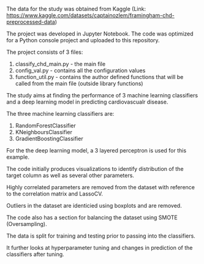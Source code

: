 The data for the study was obtained from Kaggle (Link: https://www.kaggle.com/datasets/captainozlem/framingham-chd-preprocessed-data)

The project was developed in Jupyter Notebook. The code was optimized for a Python console project and uploaded to this repository.

The project consists of 3 files:
  1. classify_chd_main.py - the main file
  2. config_val.py - contains all the configuration values
  3. function_util.py - contains the author defined functions that will be called from the main file (outside library functions)

The study aims at finding the performance of 3 machine learning classifiers and a deep learning model in predicting cardiovascualr disease.

The three machine learning classifiers are:
  1. RandomForestClassifier
  2. KNeighboursClassifier
  3. GradientBoostingClassifier

For the the deep learning model, a 3 layered perceptron is used for this example.

The code initially produces visualizations to identify distribution of the target column as well as several other parameters.

Highly correlated parameters are removed from the dataset with reference to the correlation matrix and LassoCV. 

Outliers in the dataset are identicied using boxplots and are removed.

The code also has a section for balancing the dataset using SMOTE (Oversampling).

The data is split for training and testing prior to passing into the classifiers.

It further looks at hyperparameter tuning and changes in prediction of the classifiers after tuning.
